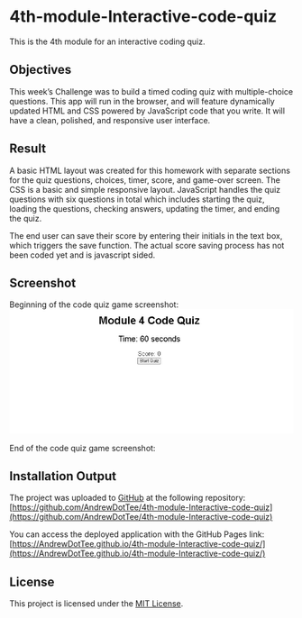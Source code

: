 # 4th-module-Interactive-code-quiz
This is the 4th module for an interactive coding quiz.

## Objectives
This week’s Challenge was to build a timed coding quiz with multiple-choice questions. This app will run in the browser, and will feature dynamically updated HTML and CSS powered by JavaScript code that you write. It will have a clean, polished, and responsive user interface. 

## Result
A basic HTML layout was created for this homework with separate sections for the quiz questions, choices, timer, score, and game-over screen. The CSS is a basic and simple responsive layout. JavaScript handles the quiz questions with six questions in total which includes starting the quiz, loading the questions, checking answers, updating the timer, and ending the quiz. 

The end user can save their score by entering their initials in the text box, which triggers the save function. The actual score saving process has not been coded yet and is javascript sided.

## Screenshot

Beginning of the code quiz game screenshot:
![](https://github.com/AndrewDotTee/4th-module-Interactive-code-quiz/blob/main/assets/module-4-beginning-of-game-screenshot.jpg)

End of the code quiz game screenshot:

## Installation Output
The project was uploaded to [GitHub](https://github.com/) at the following repository:
[https://github.com/AndrewDotTee/4th-module-Interactive-code-quiz](https://github.com/AndrewDotTee/4th-module-Interactive-code-quiz)

You can access the deployed application with the GitHub Pages link:
[https://AndrewDotTee.github.io/4th-module-Interactive-code-quiz/](https://AndrewDotTee.github.io/4th-module-Interactive-code-quiz/)

## License
This project is licensed under the [MIT License](https://github.com/AndrewDotTee/4th-module-interactive-code-quiz/blob/main/LICENSE).
